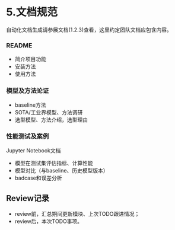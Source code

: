 # 5.文档规范

自动化文档生成请参展文档(1.2.3)查看，这里约定团队文档应包含内容。

### README

- 简介项目功能
- 安装方法
- 使用方法

### 模型及方法论证

- baseline方法
- SOTA/工业界模型、方法调研
- 选型模型、方法介绍，选型理由

### 性能测试及案例

Jupyter Notebook文档

- 模型在测试集评估指标、计算性能
- 模型对比（与baseline、历史模型版本）
- badcase和误差分析

## Review记录

- review前，汇总期间更新模块、上次TODO跟进情况；
- review后，本次TODO事项。